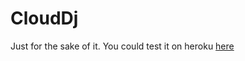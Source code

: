 # CloudDj
Just for the sake of it.
You could test it on heroku [here](http://clouddj.herokuapp.com/)
